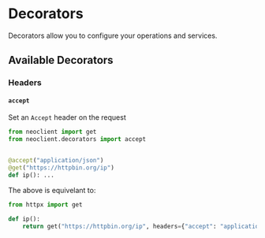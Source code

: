# Decorators
Decorators allow you to configure your operations and services.

## Available Decorators
### Headers
#### `accept`
Set an `Accept` header on the request
```python
from neoclient import get
from neoclient.decorators import accept


@accept("application/json")
@get("https://httpbin.org/ip")
def ip(): ...
```

The above is equivelant to:
```python
from httpx import get

def ip():
    return get("https://httpbin.org/ip", headers={"accept": "application/json"})
```
